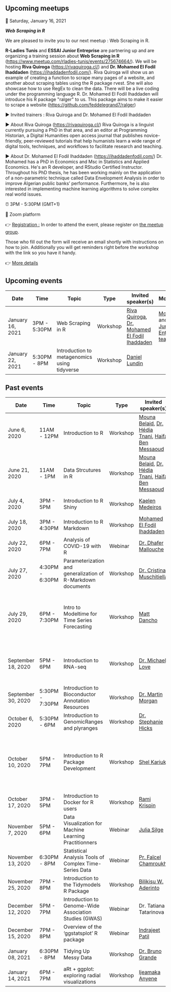 ## Upcoming meetups
:date: Saturday, January 16, 2021 

***Web Scraping in R***

We are pleased to invite you to our next meetup : Web Scraping in R.

**R-Ladies Tunis** and **ESSAI Junior Entreprise** are partnering up and are organizing a training session about **Web Scraping in R** (https://www.meetup.com/rladies-tunis/events/275674664/). We will be hosting **Riva Quiroga** (https://rivaquiroga.cl/) and **Dr. Mohamed El Fodil Ihaddaden** (https://ihaddadenfodil.com/).
Riva Quiroga will show us an example of creating a function to scrape many pages of a website, and another about scraping tables using the R package rvest. She will also showcase how to use RegEx to clean the data. There will be a live coding under the programming language R.
Dr. Mohamed El Fodil Ihaddaden will introduce his R package "ralger" to us. This package aims to make it easier to scrape a website (https://github.com/feddelegrand7/ralger)

▶️ Invited trainers : Riva Quiroga and Dr. Mohamed El Fodil Ihaddaden

▶️ About Riva Quiroga (https://rivaquiroga.cl/)
Riva Quiroga is a linguist currently pursuing a PhD in that area, and an editor at Programming Historian, a Digital Humanities open access journal that publishes novice-friendly, peer-reviewed tutorials that help humanists learn a wide range of digital tools, techniques, and workflows to facilitate research and teaching.

▶️ About Dr. Mohamed El Fodil Ihaddaden (https://ihaddadenfodil.com/)
Dr. Mohamed has a PhD in Economics and Msc in Statistics and Applied Economics. He's an R developer, and RStudio Certified Instructor. Throughout his PhD thesis, he has been working mainly on the application of a non-parametric technique called Data Envelopment Analysis in order to improve Algerian public banks’ performance. Furthermore, he is also interested in implementing machine learning algorithms to solve complex real world issues.


:alarm_clock: 3PM - 5:30PM (GMT+1)

:round_pushpin: Zoom platform

:point_right: [Registration :](https://www.meetup.com/fr-FR/rladies-tunis/events/275674664/) In order to attend the event, please register on [the meetup group](https://www.meetup.com/fr-FR/rladies-tunis/events/275674664/).

Those who fill out the form will receive an email shortly with instructions on how to join. Additionally you will get reminders right before the workshop with the link so you have it handy.

:point_right: [More details](https://www.meetup.com/fr-FR/rladies-tunis/events/275674664/)

## Upcoming events

| Date  | Time  | Topic  | Type  | Invited speaker(s) | Moderator(s) | Place  | Event materials  |
|---|---|---|---|---|---|---|---|
| January 16, 2021 | 3PM - 5:30PM | Web Scraping in R | Workshop | [Riva Quiroga](https://rivaquiroga.cl/), [Dr. Mohamed El Fodil Ihaddaden](https://ihaddadenfodil.com/) | [Mouna Belaid](https://mounabelaid.netlify.app/) and [ESSAI Junior Entreprise team](https://www.facebook.com/Essai.Junior.Entreprise)|Zoom | will be provided  
| January 22, 2021 | 5:30PM - 8PM | Introduction to metagenomics using tidyverse | Workshop | [Daniel Lundin](https://www.su.se/profiles/dlund-1.194119)| |Zoom | will be provided  
## Past events

| Date  | Time  | Topic  | Type  | Invited speaker(s) | Moderator(s) | Place  | Event materials  |
|---|---|---|---|---|---|---|---|
| June 6, 2020 | 11AM - 12PM | Introduction to R | Workshop | [Mouna Belaid](https://www.linkedin.com/in/mouna-belaid-b10300112/), [Dr. Hédia Tnani](https://github.com/htnani), [Haifa Ben Messaoud](https://www.linkedin.com/in/haifa-ben-messaoud-74294882/) | [Nermine Ben Rich](https://www.linkedin.com/in/nermine-ben-rich-844173134/) | Zoom | [Slides, recording video, code](https://github.com/rladiestunis/1st-Meetup-Workshop-materials-Introdution-to-R) |
| June 21, 2020 | 11AM - 1PM | Data Strcutures in R | Workshop | [Mouna Belaid](https://www.linkedin.com/in/mouna-belaid-b10300112/), [Dr. Hédia Tnani](https://github.com/htnani), [Haifa Ben Messaoud](https://www.linkedin.com/in/haifa-ben-messaoud-74294882/) | [Nermine Ben Rich](https://www.linkedin.com/in/nermine-ben-rich-844173134/) | Zoom | [Slides, code](https://github.com/rladiestunis/2nd-Meetup-Workshop-materials-Data-Structures-in-R) |
| July 4, 2020 | 3PM - 5PM | Introduction to R Shiny | Workshop | [Kaelen Medeiros](http://klmedeiros.com/index.html)| [Haifa Ben Messaoud](https://www.linkedin.com/in/haifa-ben-messaoud-74294882/) | Zoom | [Slides, recording video, code](https://github.com/rladiestunis/3rd-Meetup-Introduction-to-R-Shiny) |
| July 18, 2020 | 3PM - 4:30PM | Introduction to R Markdown | Workshop | [Mohamed El Fodil Ihaddaden](https://ihaddadenfodil.com/)| [Mouna Belaid](https://www.linkedin.com/in/mouna-belaid-b10300112/) | Zoom | [Slides, recording video, code](https://github.com/rladiestunis/4th-Meetup-Introduction-to-R-Markdown) |
| July 22, 2020 | 6PM - 7PM | Analysis of COVID-19 with R | Webinar | [Dr. Dhafer Mallouche](https://malouche.github.io/)| [Haifa Ben Messaoud](https://www.linkedin.com/in/haifa-ben-messaoud-74294882/) | Zoom | [Website](https://malouche.github.io/covid19data/), [Webinar recording](https://www.youtube.com/watch?v=ecbA0h7aDE0) |
| July 27, 2020 | 4:30PM - 6:30PM | Parameterization and generalization of R-Markdown documents | Workshop | [Dr. Cristina Muschitiella](https://www.linkedin.com/in/cristina-muschitiello/)| [Dr. Hédia Tnani](https://github.com/htnani) | Zoom | [Slides, recording video, code](https://github.com/rladiestunis/6th-Meetup-Parameterization-and-generalization-of-R-Markdown-documents) |
| July 29, 2020 | 6PM - 7:30PM | Intro to Modeltime for Time Series Forecasting | Workshop | [Matt Dancho](https://www.linkedin.com/in/mattdancho/)| [Chaima Boughanmi](https://www.linkedin.com/in/chaima-boughanmi-39756b168/) | Zoom | [Modeltime : The time series forecasting package for the tidymodels ecosystem](https://business-science.github.io/modeltime/) |
| September 18, 2020 | 5PM - 6PM | Introduction to RNA-seq | Workshop | [Dr. Michael Love](https://mikelove.github.io/)| [Dr. Hédia Tnani](https://github.com/htnani) | Zoom | [Slides of the talk](https://bit.ly/rnaseqPipe), [Slides about Bioconductor](https://rladiestunis-introduction2bioconductor.netlify.app/#1), [recording video](https://lnkd.in/dSmd6_w), [Chat](https://lnkd.in/dznsqCA) |
| September 30, 2020 | 5:30PM - 7:30PM | Introduction to Bioconductor Annotation Resources | Workshop | [Dr. Martin Morgan](https://github.com/mtmorgan)| [Dr. Hédia Tnani](https://github.com/htnani) | Zoom | [Recording video](https://www.youtube.com/watch?v=W9oLmOg4BsQ)
| October 6, 2020 | 5:30PM - 6PM | Introduction to GenomicRanges and plyranges | Workshop | [Dr. Stephanie Hicks](https://www.stephaniehicks.com/)| [Dr. Hédia Tnani](https://github.com/htnani) | Zoom | [Recording video](https://www.youtube.com/watch?v=TaEsonYBGlE&t=1s), [code](https://gist.github.com/stephaniehicks/7bbb1955e58de3e1f0ea1597ec833a79) |
| October 10, 2020 | 5PM - 7PM | Introduction to R Package Development | Workshop | [Shel Kariuki](https://shelkariuki.netlify.app/)| [Mouna Belaid](https://www.linkedin.com/in/mouna-belaid-b10300112/) | Zoom | [Recording video](https://www.youtube.com/watch?v=qCkwxsGZQpA), [github repository of the package we've created during the workshop](https://github.com/Shelmith-Kariuki/rAfrica), [Notes](https://drive.google.com/file/d/1qOomY5ML6jNu4DAbeqne_ySPbaC5i-pT/view?usp=sharing) |
| October 17, 2020 | 3PM - 5PM | Introduction to Docker for R users | Workshop | [Rami Krispin](https://github.com/RamiKrispin)| [Haifa Ben Messaoud](https://www.linkedin.com/in/haifa-ben-messaoud-74294882/) | Zoom | [Recording video](https://www.youtube.com/watch?v=bGwjO07DmAY&t=17s), [Code](https://github.com/RamiKrispin/R-Ladies-Tunis) |
| November 7, 2020 | 5PM - 6PM | Data Visualization for Machine Learning Practitionners | Webinar | [Julia Silge](https://juliasilge.com/)| [Mouna Belaid](https://www.linkedin.com/in/mouna-belaid-b10300112/) | Zoom | [Recording video](https://www.youtube.com/watch?v=GcYBqm86Th8), [Slides](https://drive.google.com/file/d/1wXUILFN1i-PtOsAvmc702V9UY05tLOdo/view) |
| November 13, 2020 | 6:30PM - 8PM | Statistical Analysis Tools of Complex Time-Series Data | Webinar | [Pr. Faïcel Chamroukhi](https://chamroukhi.com)|[Haifa Ben Messaoud](https://www.linkedin.com/in/haifa-ben-messaoud-74294882/) | Zoom | [Recording video](https://www.youtube.com/watch?v=w5KObYagyaM&t=561s), [Slides](https://chamroukhi.com/Talks/FChamroukhi-RLadiesTN-nov2020.pdf) |
| November 25, 2020 | 7PM - 8PM | Introduction to the Tidymodels R Package | Workshop | [Bilikisu W. Aderinto](https://www.linkedin.com/in/bilikisuaderinto/)| [Mouna Belaid](https://www.linkedin.com/in/mouna-belaid-b10300112/) | Zoom | [Recording video](https://www.youtube.com/watch?v=xgoTODyheRg&t=11s), [Demo](https://github.com/BAderinto/Tidymodels-package-in-R) |
| December 12, 2020 | 5PM - 7PM | Introduction to Genome-Wide Association Studies (GWAS) | Webinar | Dr. Tatiana Tatarinova | [Dr. Hédia Tnani](https://github.com/htnani) | Zoom | [Recording video](https://www.youtube.com/watch?v=n-sXeshyVRI), [Slides](https://drive.google.com/file/d/1dM5dZrACdk0SD9kTOzgF399sx6CjTG6X/view), [Code](https://github.com/rladiestunis/R4Bioinfo-series-workshop-Introduction-to-GWAS) |
| December 15, 2020 | 7PM - 8PM | Overview of the ‘ggstatsplot’ R package | Webinar | [Indrajeet Patil](https://www.linkedin.com/in/bilikisuaderinto/)| [Haifa Ben Messaoud](https://www.linkedin.com/in/haifa-ben-messaoud-74294882/) | Google Meet | [Recording video](https://www.youtube.com/watch?v=-Bau5f2RfPE&t=2s), [Slides](https://indrajeetpatil.github.io/ggstatsplot_slides/slides/ggstatsplot_presentation.html#1) |
| January 08, 2021 | 6:30PM - 8PM | Tidying Up Messy Data | Workshop |[Dr. Bruno Grande](https://www.linkedin.com/in/brunograndephd/) | [Kaouthar Driss](https://www.linkedin.com/in/kaouthar-driss-889756143/) | Zoom |[Recording video](https://www.youtube.com/watch?v=Frk5KUBcVds&feature=youtu.be), [Demo](https://bgrande.shinyapps.io/2021-01-08-rladies-tunis/), [Code](https://github.com/BrunoGrandePhD/2020-11-14-rladies-workshop/tree/rladies-tunis) |
| January 14, 2021 | 6PM - 7PM | aRt + ggplot: exploring radial visualizations | Workshop | [Ijeamaka Anyene](https://ijeamaka-anyene.netlify.app/) |[Vebashini Naidoo](https://www.linkedin.com/in/vebashini-naidoo-4260a96a/) |Zoom | will be provided
